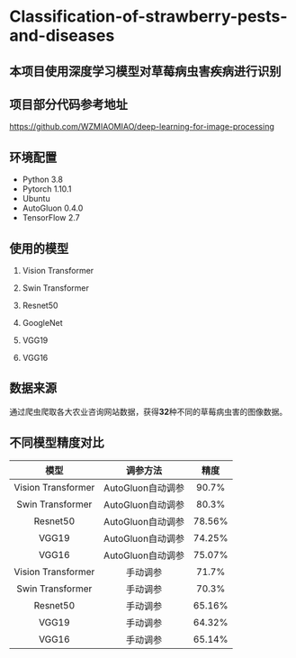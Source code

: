 # Classification-of-strawberry-pests-and-diseases

## 本项目使用深度学习模型对草莓病虫害疾病进行识别

## 项目部分代码参考地址

<https://github.com/WZMIAOMIAO/deep-learning-for-image-processing>

## 环境配置

* Python 3.8
* Pytorch 1.10.1
* Ubuntu
* AutoGluon 0.4.0
* TensorFlow 2.7

## 使用的模型

1. Vision Transformer

2. Swin Transformer

3. Resnet50

4. GoogleNet

5. VGG19

6. VGG16

## 数据来源

通过爬虫爬取各大农业咨询网站数据，获得**32**种不同的草莓病虫害的图像数据。

## 不同模型精度对比

|模型|调参方法|精度|
|:------:|:------:|:------:|
|Vision Transformer|AutoGluon自动调参|90.7%|
|Swin Transformer|AutoGluon自动调参|80.3%|
|Resnet50|AutoGluon自动调参|78.56%|
|VGG19|AutoGluon自动调参|74.25%|
|VGG16|AutoGluon自动调参|75.07%|
|Vision Transformer|手动调参|71.7%|
|Swin Transformer|手动调参|70.3%|
|Resnet50|手动调参|65.16%|
|VGG19|手动调参|64.32%|
|VGG16|手动调参|65.14%|

